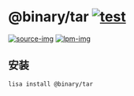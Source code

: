 @binary/tar [![test](https://github.com/LISTENAI/binary-tar/actions/workflows/test.yml/badge.svg)](https://github.com/LISTENAI/binary-tar/actions/workflows/test.yml)
==========

[![source-img]][source-url] [![lpm-img]][lpm-url]

## 安装

```
lisa install @binary/tar
```

[source-img]: https://img.shields.io/static/v1?style=flat-square&label=source&color=blue&message=1.34
[source-url]: https://www.gnu.org/software/tar/
[lpm-img]: https://img.shields.io/badge/dynamic/json?style=flat-square&label=lpm&color=green&query=latestVersion&url=https%3A%2F%2Flpm.listenai.com%2Fapi%2Fcloud%2Fpackages%2Fdetail%3Fname%3D%40binary%2Ftar
[lpm-url]: https://lpm.listenai.com/lpm/info/?keyword=%40binary%2Ftar
